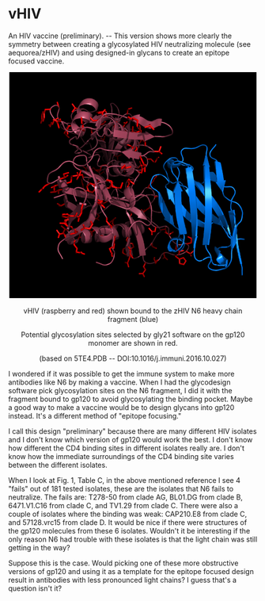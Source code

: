 # vHIV
An HIV vaccine (preliminary). -- This version shows more clearly the symmetry between creating a glycosylated HIV neutralizing molecule (see aequorea/zHIV) and using designed-in glycans to create an epitope focused vaccine.
<p align="center">
  <img src="vHIV2.png" width="500"/>
</p>
<p align="center">
  vHIV (raspberry and red) shown bound to the zHIV N6 heavy chain fragment (blue)
</p>
<p align="center">
  Potential glycosylation sites selected by gly21 software on the gp120 monomer are shown in red.
</p>
<p align="center">
  (based on 5TE4.PDB -- DOI:10.1016/j.immuni.2016.10.027)
</p>
<p>
I wondered if it was possible to get the immune system to make more antibodies like N6 by making a vaccine. When I had the glycodesign software pick glycosylation sites on the N6 fragment, I did it with the fragment bound to gp120 to avoid glycosylating the binding pocket. Maybe a good way to make a vaccine would be to design glycans into gp120 instead. It's a different method of "epitope focusing."
</p>
<p>
I call this design "preliminary" because there are many different HIV isolates and I don't know which version of gp120 would work the best. I don't know how different the CD4 binding sites in different isolates really are. I don't know how the immediate surroundings of the CD4 binding site varies between the different isolates.
</p>
<p>
When I look at Fig. 1, Table C, in the above mentioned reference I see 4 "fails" out of 181 tested isolates, these are the isolates that N6 fails to neutralize. The fails are: T278-50 from clade AG, BL01.DG from clade B, 6471.V1.C16 from clade C, and TV1.29 from clade C. There were also a couple of isolates where the binding was weak: CAP210.E8 from clade C, and 57128.vrc15 from clade D. It would be nice if there were structures of the gp120 molecules from these 6 isolates. Wouldn't it be interesting if the only reason N6 had trouble with these isolates is that the light chain was still getting in the way?
</p>
<p>
Suppose this is the case. Would picking one of these more obstructive versions of gp120 and using it as a template for the epitope focused design result in antibodies with less pronounced light chains? I guess that's a question isn't it?
</p>
